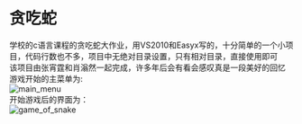 # 贪吃蛇
学校的c语言课程的贪吃蛇大作业，用VS2010和Easyx写的，十分简单的一个小项目，代码行数也不多，项目中无绝对目录设置，只有相对目录，直接使用即可  
该项目由张宵霆和肖滃然一起完成，许多年后会有看会感叹真是一段美好的回忆  
游戏开始的主菜单为:  
![main_menu](https://github.com/GreyPreacher/The-Game-of-Snake/tree/main/image/main_menu.PNG)    
开始游戏后的界面为：  
![game_of_snake](https://github.com/GreyPreacher/The-Game-of-Snake/tree/main/image/game.PNG)
